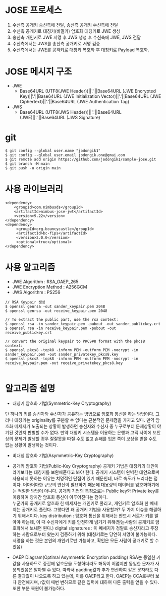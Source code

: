 # JOSE 프로세스
 
1. 수신측 공개키 송신측에 전달, 송신측 공개키 수신측에 전달
1. 수신측 공개키로 대칭키(비밀키) 암호화 대칭키로 JWE 생성
1. 송신측 개인키로 JWE 서명 후 JWS 생성 후 수신측에 JWE, JWS 전달
1. 수신측에서는 JWS를 송신측 공개키로 서명 검증  
1. 수신측에서는 JWE를 공객키로 대칭키 복호화 후 대칭키로 Payload 복호화. 

# JOSE 메시지 구조
- JWE 
  - Base64URL (UTF8(JWE Header))||'.'||Base64URL (JWE Encrypted Key)||'.'||Base64URL (JWE Initialization Vector)||'.'||Base64URL (JWE Ciphertext)||'.'||Base64URL (JWE Authentication Tag)
- JWS
  - Base64URL (UTF8(JWS Header))||'.'||Base64URL (JWE)||'.'||Base64URL (JWS Signature)
	 
# git

```
$ git config --global user.name "jodongik1"
$ git config --global user.email jodongik.one@gmai.com
$ git remote add origin https://github.com/jodongik1/sample-jose.git
$ git branch -M main
$ git push -u origin main
```

# 사용 라이브러리
```
<dependency>
    <groupId>com.nimbusds</groupId>
    <artifactId>nimbus-jose-jwt</artifactId>
    <version>9.22</version>
</dependency>
<dependency>
     <groupId>org.bouncycastle</groupId>
     <artifactId>bc-fips</artifactId>
     <version>2.0.0</version>
     <optional>true</optional>
</dependency>
```	 

# 사용 알고리즘
- JWE Algorithm : RSA_OAEP_265
- JWE Encryption Method : A256GCM
- JWS Algorithm : PS256

```
// RSA Keypair 생성
$ openssl genrsa -out sander_keypair.pem 2048
$ openssl genrsa -out receive_keypair.pem 2048

// To extract the public part, use the rsa context:
$ openssl rsa -in sander_keypair.pem -pubout -out sander_publickey.crt
$ openssl rsa -in receive_keypair.pem -pubout -out receive_publickey.crt

// convert the original keypair to PKCS#8 format with the pkcs8 context:
$ openssl pkcs8 -topk8 -inform PEM -outform PEM -nocrypt -in sander_keypair.pem -out sander_privatekey_pkcs8.key
$ openssl pkcs8 -topk8 -inform PEM -outform PEM -nocrypt -in receive_keypair.pem -out receive_privatekey_pkcs8.key
		
```

# 알고리즘 설명
* 대칭키 암호화 기법(Symmetric-Key Cryptography)

단 하나의 키를 송신자와 수신자가 공유하는 방법으로 암호화 통신을 하는 방법이다. 
그러나 대칭키는 originality를 구분할 수 없다는 근본적인 문제점을 가지고 있다. 
만약 암호화 메세지가 노출되는 상황이 발생하면 송신자와 수신자 중 누구로부터 문제상황이 야기된 것인지 판별할 수가 없다. 
만약 대칭키 시스템을 이용하는 은행과 고객 사이에 보안상의 문제가 발생할 경우 잘잘못을 따질 수도 없고 손해를 입은 쪽이 
보상을 받을 수도 없는 상황이 발생하는 것이다.

* 비대칭 암호화 기법(Asymmetric-Key Cryptography)
* 공개키 암호화 기법(Public-Key Cryptography)
공개키 기법은 대칭키의 대안이라기보다는 대칭키를 보완해준다고 봐야 한다. 
공개키 시스템이 완벽한 대안으로써 사용되지 못하는 이유는 치명적인 단점이 있기 때문인데, 바로 속도가 느리다는 점이다. 
어마어마한 규모의 연산이 필요하기 때문에 대용량의 데이터를 암호화하기에는 적절한 방법이 아니다.
공개키 기법의 특징으로는 Public key와 Private key를 이용하여 양자간 암호화 통신이 이루어진다는 점이다.  
누군가의 공개키로 암호화 한 메세지는 개인키로 풀리고, 개인키로 암호화 한 메세지는 공개키로 풀린다.
그렇다면 왜 공개키 기법을 사용할까? 두 가지 이슈를 해결하기 위해서이다.
  key distribution : 암호화 통신을 위해서는 반드시 서로가 키를 알아야 하는데, 이 때 수신자에게 키를 안전하게 넘기기 위해(받는사람의 공개키로 암호화해서 보내면 된다.)
  digital signatures : 이 메세지가 정말로 송신자라고 주장하는 사람으로부터 왔는지 검증하기 위해 (대칭키로는 당연히 서명이 불가능하다. 서명을 하는 것은 본인의 개인키로만 가능하고, 확인은 모든 사람이 공개키로 할 수 있음)

* OAEP Diagram(Optimal Asymmetric Encryption padding)
RSA는 동일한 키 값을 사용하므로 중간에 암호문을 도청하더라도 해독이 어렵지만 동일한 문자가 사용되었음은 알아챌 수 있다. 
따라서 padding값과 추가 연산하여 같은 문자라도 다른 결과값이 나오도록 하고 있는데, 이를 OAEP라고 한다. 
OAEP는 CCA로부터 보다 안전해지며, r값이 매번 변하므로 같은 입력에 대하여 다른 출력을 얻을 수 있다. 
또한 부분 복원이 불가능하다.